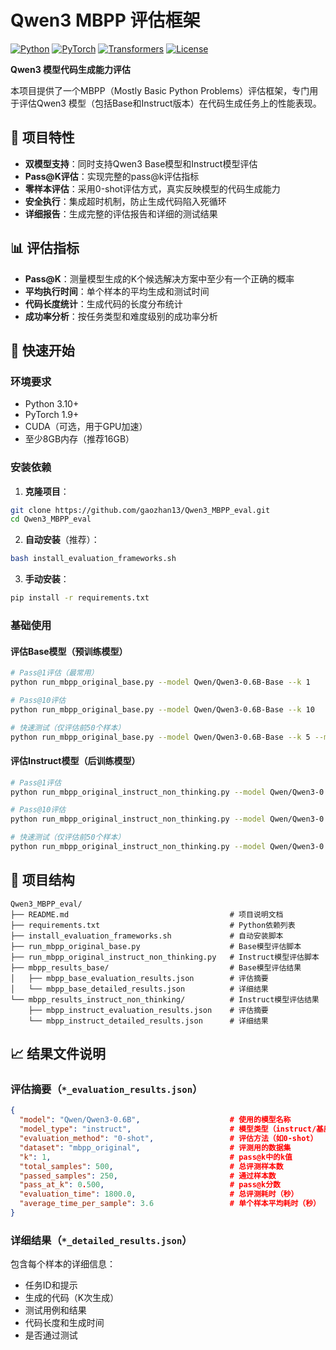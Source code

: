 # Qwen3 MBPP 评估框架

[![Python](https://img.shields.io/badge/Python-3.10+-blue.svg)](https://www.python.org/downloads/)
[![PyTorch](https://img.shields.io/badge/PyTorch-1.9+-red.svg)](https://pytorch.org/)
[![Transformers](https://img.shields.io/badge/🤗%20Transformers-4.20+-yellow.svg)](https://huggingface.co/transformers/)
[![License](https://img.shields.io/badge/License-MIT-green.svg)](LICENSE)

**Qwen3 模型代码生成能力评估**

本项目提供了一个MBPP（Mostly Basic Python Problems）评估框架，专门用于评估Qwen3 模型（包括Base和Instruct版本）在代码生成任务上的性能表现。

## 🎯 项目特性

- **双模型支持**：同时支持Qwen3 Base模型和Instruct模型评估
- **Pass@K评估**：实现完整的pass@k评估指标
- **零样本评估**：采用0-shot评估方式，真实反映模型的代码生成能力
- **安全执行**：集成超时机制，防止生成代码陷入死循环
- **详细报告**：生成完整的评估报告和详细的测试结果

## 📊 评估指标

- **Pass@K**：测量模型生成的K个候选解决方案中至少有一个正确的概率
- **平均执行时间**：单个样本的平均生成和测试时间
- **代码长度统计**：生成代码的长度分布统计
- **成功率分析**：按任务类型和难度级别的成功率分析

## 🚀 快速开始

### 环境要求

- Python 3.10+
- PyTorch 1.9+
- CUDA（可选，用于GPU加速）
- 至少8GB内存（推荐16GB）

### 安装依赖

1. **克隆项目**：
```bash
git clone https://github.com/gaozhan13/Qwen3_MBPP_eval.git
cd Qwen3_MBPP_eval
```

2. **自动安装**（推荐）：
```bash
bash install_evaluation_frameworks.sh
```

3. **手动安装**：
```bash
pip install -r requirements.txt
```

### 基础使用

#### 评估Base模型（预训练模型）

```bash
# Pass@1评估（最常用）
python run_mbpp_original_base.py --model Qwen/Qwen3-0.6B-Base --k 1

# Pass@10评估
python run_mbpp_original_base.py --model Qwen/Qwen3-0.6B-Base --k 10

# 快速测试（仅评估前50个样本）
python run_mbpp_original_base.py --model Qwen/Qwen3-0.6B-Base --k 5 --max-samples 50
```

#### 评估Instruct模型（后训练模型）

```bash
# Pass@1评估
python run_mbpp_original_instruct_non_thinking.py --model Qwen/Qwen3-0.6B --k 1

# Pass@10评估
python run_mbpp_original_instruct_non_thinking.py --model Qwen/Qwen3-0.6B --k 10

# 快速测试（仅评估前50个样本）
python run_mbpp_original_instruct_non_thinking.py --model Qwen/Qwen3-0.6B --k 5 --max-samples 50
```

## 📁 项目结构

```
Qwen3_MBPP_eval/
├── README.md                                    # 项目说明文档
├── requirements.txt                             # Python依赖列表
├── install_evaluation_frameworks.sh             # 自动安装脚本
├── run_mbpp_original_base.py                    # Base模型评估脚本
├── run_mbpp_original_instruct_non_thinking.py   # Instruct模型评估脚本
├── mbpp_results_base/                           # Base模型评估结果
│   ├── mbpp_base_evaluation_results.json        # 评估摘要
│   └── mbpp_base_detailed_results.json          # 详细结果
└── mbpp_results_instruct_non_thinking/          # Instruct模型评估结果
    ├── mbpp_instruct_evaluation_results.json    # 评估摘要
    └── mbpp_instruct_detailed_results.json      # 详细结果
```

## 📈 结果文件说明

### 评估摘要（`*_evaluation_results.json`）

```json
{
  "model": "Qwen/Qwen3-0.6B",                    # 使用的模型名称
  "model_type": "instruct",                      # 模型类型（instruct/基座等）
  "evaluation_method": "0-shot",                 # 评估方法（如0-shot）
  "dataset": "mbpp_original",                    # 评测用的数据集
  "k": 1,                                        # pass@k中的k值
  "total_samples": 500,                          # 总评测样本数
  "passed_samples": 250,                         # 通过样本数
  "pass_at_k": 0.500,                            # pass@k分数
  "evaluation_time": 1800.0,                     # 总评测耗时（秒）
  "average_time_per_sample": 3.6                 # 单个样本平均耗时（秒）
}
```

### 详细结果（`*_detailed_results.json`）

包含每个样本的详细信息：
- 任务ID和提示
- 生成的代码（K次生成）
- 测试用例和结果
- 代码长度和生成时间
- 是否通过测试
